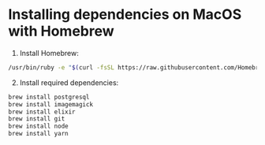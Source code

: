 # Installing dependencies on MacOS with Homebrew

1. Install Homebrew:

```sh
/usr/bin/ruby -e "$(curl -fsSL https://raw.githubusercontent.com/Homebrew/install/master/install)"
```

2. Install required dependencies:

```sh
brew install postgresql
brew install imagemagick
brew install elixir
brew install git
brew install node
brew install yarn
```
